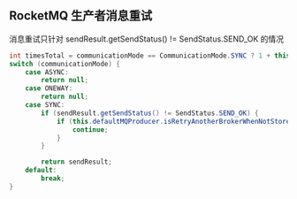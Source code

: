 ## RocketMQ 生产者消息重试
消息重试只针对 sendResult.getSendStatus() != SendStatus.SEND_OK 的情况
```java
int timesTotal = communicationMode == CommunicationMode.SYNC ? 1 + this.defaultMQProducer.getRetryTimesWhenSendFailed() : 1;
switch (communicationMode) {
    case ASYNC:
        return null;
    case ONEWAY:
        return null;
    case SYNC:
        if (sendResult.getSendStatus() != SendStatus.SEND_OK) {
            if (this.defaultMQProducer.isRetryAnotherBrokerWhenNotStoreOK()) {
                continue;
            }
        }

        return sendResult;
    default:
        break;
}
```

